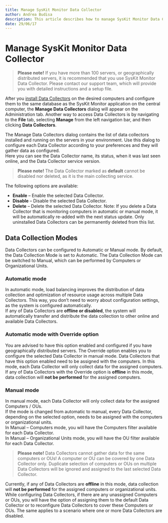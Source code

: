 ```yaml
---
title: Manage SysKit Monitor Data Collector
author: Andrea Budisa
description: This article describes how to manage SysKit Monitor Data Collectors.
date: 29/06/17
---
```


# Manage SysKit Monitor Data Collector

> **Please note!** If you have more than 100 servers, or geographically distributed servers, it is recommended that you use SysKit Monitor Data Collector. Please contact our support team, which will provide you with detailed instructions and a setup file.

After you [install Data Collectors](../installation-configuration/install-wizard/install-agent.md) on the desired computers and configure them to the same database as the SysKit Monitor application on the central computer, the **Manage Data Collectors** dialog will appear on the Administration tab. Another way to access Data Collectors is by navigating to the **File** tab, selecting **Manage** from the left navigation bar, and then clicking **Data Collectors**.

The Manage Data Collectors dialog contains the list of data collectors installed and running on the servers in your environment. Use this dialog to configure each Data Collector according to your preferences and they will gather data as configured.  
Here you can see the Data Collector name, its status, when it was last seen online, and the Data Collector service version.

> **Please note!** The Data Collector marked as **default** cannot be disabled nor deleted, as it is the main collecting service.

The following options are available:

* **Enable** – Enable the selected Data Collector.
* **Disable** – Disable the selected Data Collector.
* **Delete** – Delete the selected Data Collector. Note: If you delete a Data Collector that is monitoring computers in automatic or manual mode, it will be automatically re-added with the next status update. Only uninstalled Data Collectors can be permanently deleted from this list.

## Data Collection Modes

Data Collectors can be configured to Automatic or Manual mode. By default, the Data Collection Mode is set to Automatic. The Data Collection Mode can be switched to Manual, which can be performed by Computers or Organizational Units.

### Automatic mode

In automatic mode, load balancing improves the distribution of data collection and optimization of resource usage across multiple Data Collectors. This way, you don’t need to worry about configuration settings, as the system is configured automatically.  
If any of Data Collectors are **offline or disabled**, the system will automatically transfer and distribute the data collection to other online and available Data Collectors.

### Automatic mode with Override option

You are advised to have this option enabled and configured if you have geographically distributed servers. The Override option enables you to configure the selected Data Collector in manual mode. Data Collectors that have this option enabled need to be assigned with the computers. In this mode, each Data Collector will only collect data for the assigned computers.  
If any of Data Collectors with the Override option is **offline** in this mode, data collection will **not be performed** for the assigned computers.

### Manual mode

In manual mode, each Data Collector will only collect data for the assigned Computers / OUs.  
If the mode is changed from automatic to manual, every Data Collector, depending on the selected option, needs to be assigned with the computers or organizational units.  
In Manual – Computers mode, you will have the Computers filter available for each Data Collector.  
In Manual – Organizational Units mode, you will have the OU filter available for each Data Collector.

> **Please note!** Data Collectors cannot gather data for the same computers or OUs! A computer or OU can be covered by one Data Collector only. Duplicate selection of computers or OUs on multiple Data Collectors will be ignored and assigned to the last selected Data Collector.

Currently, if any of Data Collectors are **offline** in this mode, data collection will **not be performed** for the assigned computers or organizational units.  
While configuring Data Collectors, if there are any unassigned Computers or OUs, you will have the option of assigning them to the default Data Collector or to reconfigure Data Collectors to cover these Computers or OUs. The same applies to a scenario where one or more Data Collectors are disabled.

